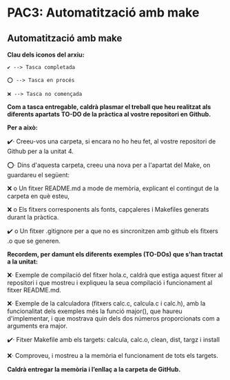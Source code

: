 # PAC3: Automatització amb make

## Automatització amb make

**Clau dels iconos del arxiu:**

```
✔️ --> Tasca completada

⭕ --> Tasca en procés

❌ --> Tasca no començada
```

**Com a tasca entregable, caldrà plasmar el treball que heu realitzat als diferents apartats TO-DO de la pràctica al vostre repositori en Github.**

**Per a això:**


✔️· Creeu-vos una carpeta, si encara no ho heu fet, al vostre repositori de Github per a la unitat 4.

⭕· Dins d'aquesta carpeta, creeu una nova per a l'apartat del Make, on guardareu el següent:

❌ o Un fitxer README.md a mode de memòria, explicant el contingut de la carpeta en què esteu,

❌ o Els fitxers corresponents als fonts, capçaleres i Makefiles generats durant la pràctica.

✔️ o Un fitxer .gitignore per a que no es sincronitzen amb github els fitxers .o que se generen.


**Recordem, per damunt els diferents exemples (TO-DOs) que s'han tractat a la unitat:**

❌· Exemple de compilació del fitxer hola.c, caldrà que estiga aquest fitxer al repositori i que mostreu i expliqueu la seua compilació i funcionament al fitxer README.md.

❌· Exemple de la calculadora (fitxers calc.c, calcula.c i calc.h), amb la funcionalitat dels exemples més la funció major(), que haureu d'implementar, i que mostrava quin dels dos números proporcionats com a arguments era major.

✔️· Fitxer Makefile amb els targets: calcula, calc.o, clean, dist, targz i install

❌· Comproveu, i mostreu a la memòria el funcionament de tots els targets.

**Caldrà entregar la memòria i l’enllaç a la carpeta de GitHub.**